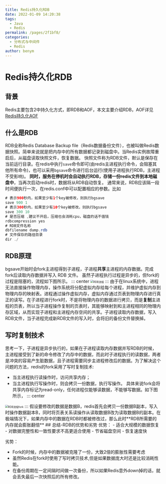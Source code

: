 ```yaml
---
title: Redis持久化RDB
date: 2022-01-09 14:20:38
tags: 
  - Java
  - Redis
permalink: /pages/2f1bf8/
categories: 
  - 分布式与中间件
  - Redis
author: benym
---
```


# Redis持久化RDB

## 背景

Redis主要包含2中持久化方式，即RDB和AOF，本文主要介绍RDB，AOF详见[Redis持久化AOF][1]
## 什么是RDB
RDB全称Redis Database Backup file（Redis数据备份文件），也被叫做Redis数据快照。简单来说就是把内存中的所有数据都记录到磁盘中。当Redis实例故障重启后，从磁盘读取快照文件，恢复数据。
快照文件称为RDB文件，默认是保存在当前运行目录。在redis中执行`save`命令即可(由redis主进程执行命令，会阻塞其他所有命令)，也可以采用`bgsave`命令进行后台运行(使用子进程执行RDB，主进程不受影响)。
**同时，服务在停机时会自动执行RDB，存储一份redis文件到本地磁盘中**，当再次启动redis时，数据将从RDB自动恢复。
通常来说，RDB应该隔一段时间便执行一次，在redis.conf中可以配置相应的参数。比如
```java
# 表示900秒内，如果至少有1个key被修改，则执行bgsave
save 900 1  
# 表示300秒内，如果至少有10个key被修改，则执行bgsave
save 300 10  
# 是否压缩 ,建议不开启，压缩也会消耗cpu，磁盘的话不值钱
rdbcompression yes
# RDB文件名称
dbfilename dump.rdb  
# 文件保存的路径目录
dir ./ 
```
## RDB原理
bgsave开始时会fork主进程得到子进程，子进程**共享**主进程的内存数据。完成fork后读取内存数据并写入 RDB 文件。
虽然子进程执行过程是异步的，但fork的过程是阻塞的，流程如下图所示。
::: center
<img src="https://image-1-1257237419.cos.ap-chongqing.myqcloud.com/redisImg/redisRDB2.png/zipstyle" alt="RDB流程" style="zoom:60%;" />
:::
由于在linux系统中，进程无法直接操作物理内存，操作系统将分配虚拟内存给每个进程，并维护虚拟内存到物理内存的映射表。进程通过操作虚拟内存，虚拟内存通过页表到物理内存进行真正的读写。在子进程进行fork时，不是将物理内存的数据进行拷贝，而是**复制**主进程的页表，所以当子进程操作复制的页表时，其能够映射到和主进程相同的物理内存区域，从而实现子进程和主进程内存空间的共享。子进程读取内存数据，写入RDB文件，当子进程完成新RDB文件的写入时，会将旧的备份文件替换掉。
## 写时复制技术
思考一下，子进程是异步执行的，如果在子进程读取内存数据并写RDB的时候，主进程接受到了新的命令修改了内存中的数据，而此时子进程执行的读数据，两者是冲突的容易产生脏数据，且子进程需要同步主进程修改后的数据。为了解决这个问题的方法，redis的fork采用了写时复制技术:

 - 当主进程执行读操作时，访问共享内存；
 - 当主进程执行写操作时，则会拷贝一份数据，执行写操作。
  具体来说fork会将共享内存标记为read-only，任何进程仅能够读数据，不能够写数据。如下图所示，
::: center  
<img src="https://image-1-1257237419.cos.ap-chongqing.myqcloud.com/redisImg/redisRDB.png/zipstyle" alt="RDB流程fork" style="zoom:60%;" />
:::
  假设要修改的数据是数据B，redis首先会拷贝一份数据B副本，写入时操作数据副本B，同时将页表关系读操作从读取数据B改为读取数据B的副本。在极端情况下，如果内存中的数据在RDB时都被修改过，那么此时**RDB所需要的内存就会膨胀翻倍**
## 总结-RDB的优势和劣势
优势：
 - 适合大规模的数据恢复
 - 对数据完整性和一致性要求不高更适合使用
 - 节省磁盘空间
 - 恢复速度快

劣势：
 - Fork的时候，内存中的数据被克隆了一份，大致2倍的膨胀性需要考虑
 - 虽然Redis在fork时使用了写时拷贝技术,但是如果数据庞大时还是比较消耗性能。
 - 在备份周期在一定间隔时间做一次备份，所以如果Redis意外down掉的话，就会丢失最后一次快照后的所有修改。


[1]: ./05-aof

